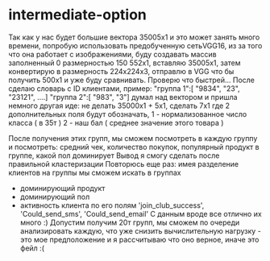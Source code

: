 # intermediate-option
Так как у нас будет большие вектора 35005x1 и это может занять много времени, попробую использовать предобученную сетьVGG16, из за того что она работает с изображениями, буду создавать массив заполненный 0 размерностью 150 552x1, вставляю 35005x1, затем конвертирую в размерность 224x224x3, отправлю в VGG что бы получить 500x1 и уже буду сравнивать. Проверю что быстрей...
После сделаю словарь с ID клиентами, пример:
"группа 1":[ "9834", "23", "23121", ....]
"группа 2":[ "983", "3"]
думал над вектором и пришла немного другая иде:
не делать 35000x1 + 5x1, сделать 7x1 где 2 дополнительных поля будут обозначать, 1 - нормализованное число класса ( в 35т ) 2 - наш бал ( среднее значение этого товара )

После получения этих групп, мы сможем посмотреть в каждую группу и посмотреть:
средний чек, количество покупок, популярный продукт в группе, какой пол доминирует
Вывод я смогу сделать после правильной кластеризации
Повторюсь еще раз:
имея разделение клиентов на группы мы сможем искать в группах 
- доминирующий продукт
- доминирующий пол
- активность клиента по его полям 'join_club_success', 'Could_send_sms', 'Could_send_email'
С данным вроде все отлично их много :)
Допустим получим 20т групп, мы сможем по очереди анализировать каждую, что уже снизить вычислительную нагрузку - это мое предположение и я рассчитываю что оно верное, иначе это фейл :(
